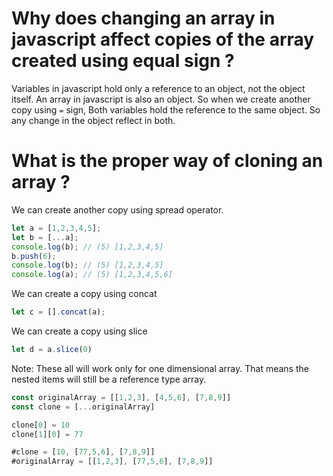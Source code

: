 # Why does changing an array in javascript affect copies of the array created using equal sign ?

Variables in javascript hold only a reference to an object, not the object itself. An array in javascript is also an object. So when we create another copy using `=` sign, Both variables hold the reference to the same object. So any change in the object reflect in both.

# What is the proper way of cloning an array ?

We can create another copy using spread operator. 

```js
let a = [1,2,3,4,5];
let b = [...a];
console.log(b); // (5) [1,2,3,4,5]
b.push(6);
console.log(b); // (5) [1,2,3,4,5]
console.log(a); // (5) [1,2,3,4,5,6]
```


We can create a copy using concat 

```js
let c = [].concat(a);
```

We can create a copy using slice

```js
let d = a.slice(0) 
```

Note: These all will work only for one dimensional array. That means the nested items will still be a reference type array.

```js
const originalArray = [[1,2,3], [4,5,6], [7,8,9]]
const clone = [...originalArray]

clone[0] = 10
clone[1][0] = 77

#clone = [10, [77,5,6], [7,8,9]]
#originalArray = [[1,2,3], [77,5,6], [7,8,9]]
```

